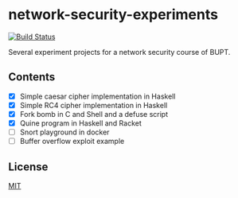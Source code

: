 # network-security-experiments

[![Build Status](https://travis-ci.com/linyinfeng/network-security-experiments.svg?branch=master)](https://travis-ci.com/linyinfeng/network-security-experiments)

Several experiment projects for a network security course of BUPT.

## Contents

- [x] Simple caesar cipher implementation in Haskell
- [x] Simple RC4 cipher implementation in Haskell
- [x] Fork bomb in C and Shell and a defuse script
- [x] Quine program in Haskell and Racket
- [ ] Snort playground in docker
- [ ] Buffer overflow exploit example

## License

[MIT](https://github.com/linyinfeng/network-security-experiments/blob/master/LICENSE)
